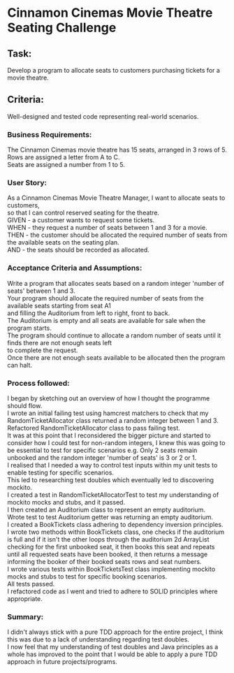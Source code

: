 # Cinnamon Cinemas Movie Theatre Seating Challenge  

## Task:  
Develop a program to allocate seats to customers purchasing tickets for a movie theatre.  

## Criteria:  
Well-designed and tested code representing real-world scenarios.  

### Business Requirements:  
The Cinnamon Cinemas movie theatre has 15 seats, arranged in 3 rows of 5.  
Rows are assigned a letter from A to C.  
Seats are assigned a number from 1 to 5.  

### User Story:  
As a Cinnamon Cinemas Movie Theatre Manager, I want to allocate seats to customers,  
so that I can control reserved seating for the theatre.  
GIVEN - a customer wants to request some tickets.  
WHEN - they request a number of seats between 1 and 3 for a movie.  
THEN - the customer should be allocated the required number of seats from the available seats on the seating plan.  
AND - the seats should be recorded as allocated.  

### Acceptance Criteria and Assumptions:  
Write a program that allocates seats based on a random integer 'number of seats' between 1 and 3.  
Your program should allocate the required number of seats from the available seats starting from seat A1  
and filling the Auditorium from left to right, front to back.  
The Auditorium is empty and all seats are available for sale when the program starts.  
The program should continue to allocate a random number of seats until it finds there are not enough seats left  
to complete the request.  
Once there are not enough seats available to be allocated then the program can halt.  


### Process followed:  
I began by sketching out an overview of how I thought the programme should flow.  
I wrote an initial failing test using hamcrest matchers to check that my RandomTicketAllocator class returned a random integer between 1 and 3.  
Refactored RandomTicketAllocator class to pass failing test.  
It was at this point that I reconsidered the bigger picture and started to consider how I could test for non-random integers, I knew this was going to be essential to test for specific scenarios e.g. Only 2 seats remain unbooked and the random integer 'number of seats' is 3 or 2 or 1.  
I realised that I needed a way to control test inputs within my unit tests to enable testing for specific scenarios.  
This led to researching test doubles which eventually led to discovering mockito.  
I created a test in RandomTicketAllocatorTest to test my understanding of mockito mocks and stubs, and it passed.  
I then created an Auditorium class to represent an empty auditorium.  
Wrote test to test Auditorium getter was returning an empty auditorium.  
I created a BookTickets class adhering to dependency inversion principles.  
I wrote two methods within BookTickets class, one checks if the auditorium is full and if it isn't the other loops through the auditorium 2d ArrayList checking for the first unbooked seat, it then books this seat and repeats until all requested seats have been booked, it then returns a message informing the booker of their booked seats rows and seat numbers.  
I wrote various tests within BookTicketsTest class implementing mockito mocks and stubs to test for specific booking scenarios.  
All tests passed.  
I refactored code as I went and tried to adhere to SOLID principles where appropriate.  

### Summary:  
I didn't always stick with a pure TDD approach for the entire project, I think this was due to a lack of understanding regarding test doubles.  
I now feel that my understanding of test doubles and Java principles as a whole has improved to the point that I would be able to apply a pure TDD approach in future projects/programs.  

